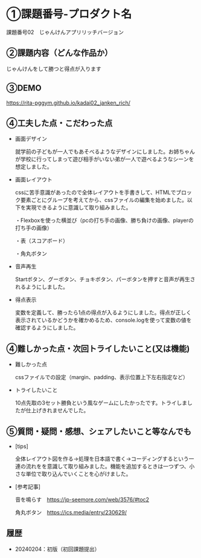 # ①課題番号-プロダクト名
課題番号02　じゃんけんアプリリッチバージョン

## ②課題内容（どんな作品か）
じゃんけんをして勝つと得点が入ります

## ③DEMO
https://rita-pggym.github.io/kadai02_janken_rich/

## ④工夫した点・こだわった点
- 画面デザイン

  就学前の子どもが一人でもあそべるようなデザインにしました。お姉ちゃんが学校に行ってしまって遊び相手がいない弟が一人で遊べるようなシーンを想定しました。 
 
- 画面レイアウト

  cssに苦手意識があったので全体レイアウトを手書きして、HTMLでブロック要素ごとにグループを考えてから、cssファイルの編集を始めました。以下を実現できるように意識して取り組みました。
 
  ・Flexboxを使った横並び（pcの打ち手の画像、勝ち負けの画像、playerの打ち手の画像）
  
  ・表（スコアボード）
  
  ・角丸ボタン

- 音声再生
  
  Startボタン、グーボタン、チョキボタン、パーボタンを押すと音声が再生されるようにしました。

- 得点表示

  変数を定義して、勝ったら1点の得点が入るようにしました。得点が正しく表示されているかどうかを確かめるため、console.logを使って変数の値を確認するようにしました。

## ④難しかった点・次回トライしたいこと(又は機能)
- 難しかった点

  cssファイルでの設定（margin、padding、表示位置上下左右指定など）

- トライしたいこと

  10点先取の3セット勝負という風なゲームにしたかったです。トライしましたが仕上げきれませんでした。
 
## ⑤質問・疑問・感想、シェアしたいこと等なんでも
- [tips]

  全体レイアウト図を作る→処理を日本語で書く→コーディングするという一連の流れをを意識して取り組みました。機能を追加するときは一つずつ、小さな単位で取り込んでいくことを心がけました。
  
- [参考記事]
  
  音を鳴らす　https://jp-seemore.com/web/3576/#toc2
  
  角丸ボタン　https://ics.media/entry/230629/
  
## 履歴
- 20240204：初版（初回課題提出）
